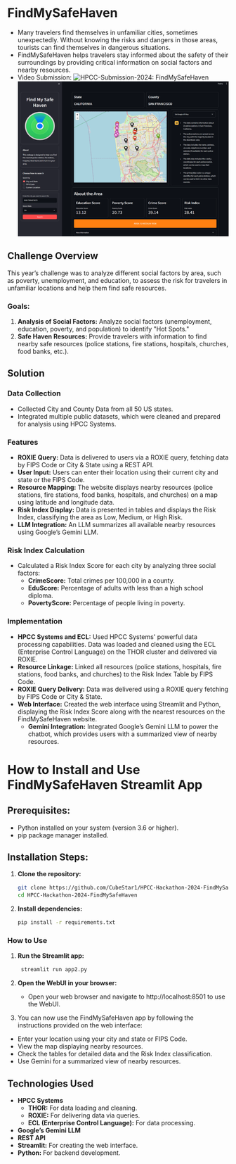 # FindMySafeHaven

- Many travelers find themselves in unfamiliar cities, sometimes unexpectedly. Without knowing the risks and dangers in those areas, tourists can find themselves in dangerous situations.
- FindMySafeHaven helps travelers stay informed about the safety of their surroundings by providing critical information on social factors and nearby resources.
- Video Submission: ![HPCC-Submission-2024: FindMySafeHaven](https://youtu.be/xx1-CV8bNqQ?si=EBQOIRvM5HO35RX-)
              ![FindMySafeHaven](https://github.com/CubeStar1/HPCC-Hackathon-2024-FindMySafeHaven/blob/master/images/FindMySafeHaven.png?raw=true)

## Challenge Overview

This year’s challenge was to analyze different social factors by area, such as poverty, unemployment, and education, to assess the risk for travelers in unfamiliar locations and help them find safe resources.

### Goals:
1. **Analysis of Social Factors:** Analyze social factors (unemployment, education, poverty, and population) to identify "Hot Spots."
2. **Safe Haven Resources:** Provide travelers with information to find nearby safe resources (police stations, fire stations, hospitals, churches, food banks, etc.).

## Solution

### Data Collection
- Collected City and County Data from all 50 US states.
- Integrated multiple public datasets, which were cleaned and prepared for analysis using HPCC Systems.

### Features
- **ROXIE Query:** Data is delivered to users via a ROXIE query, fetching data by FIPS Code or City & State using a REST API.
- **User Input:** Users can enter their location using their current city and state or the FIPS Code.
- **Resource Mapping:** The website displays nearby resources (police stations, fire stations, food banks, hospitals, and churches) on a map using latitude and longitude data.
- **Risk Index Display:** Data is presented in tables and displays the Risk Index, classifying the area as Low, Medium, or High Risk.
- **LLM Integration:** An LLM summarizes all available nearby resources using Google’s Gemini LLM.

### Risk Index Calculation
- Calculated a Risk Index Score for each city by analyzing three social factors:
  - **CrimeScore:** Total crimes per 100,000 in a county.
  - **EduScore:** Percentage of adults with less than a high school diploma.
  - **PovertyScore:** Percentage of people living in poverty.

### Implementation
- **HPCC Systems and ECL:** Used HPCC Systems' powerful data processing capabilities. Data was loaded and cleaned using the ECL (Enterprise Control Language) on the THOR cluster and delivered via ROXIE.
- **Resource Linkage:** Linked all resources (police stations, hospitals, fire stations, food banks, and churches) to the Risk Index Table by FIPS Code.
- **ROXIE Query Delivery:** Data was delivered using a ROXIE query fetching by FIPS Code or City & State.
- **Web Interface:** Created the web interface using Streamlit and Python, displaying the Risk Index Score along with the nearest resources on the FindMySafeHaven website.
  - **Gemini Integration:** Integrated Google’s Gemini LLM to power the chatbot, which provides users with a summarized view of nearby resources.

# How to Install and Use FindMySafeHaven Streamlit App

## Prerequisites:
- Python installed on your system (version 3.6 or higher).
- pip package manager installed.

## Installation Steps:
1. **Clone the repository:**

   ```bash
   git clone https://github.com/CubeStar1/HPCC-Hackathon-2024-FindMySafeHaven.git
   cd HPCC-Hackathon-2024-FindMySafeHaven

2. **Install dependencies:**

   ```bash
   pip install -r requirements.txt
   
### How to Use
1. **Run the Streamlit app:**

   ```bash
    streamlit run app2.py
2. **Open the WebUI in your browser:** 

   - Open your web browser and navigate to http://localhost:8501 to use the WebUI.
3. You can now use the FindMySafeHaven app by following the instructions provided on the web interface:
  - Enter your location using your city and state or FIPS Code.
  - View the map displaying nearby resources.
  - Check the tables for detailed data and the Risk Index classification.
  - Use Gemini for a summarized view of nearby resources.

## Technologies Used
- **HPCC Systems**
  - **THOR:** For data loading and cleaning.
  - **ROXIE:** For delivering data via queries.
  - **ECL (Enterprise Control Language):** For data processing.
- **Google’s Gemini LLM**
- **REST API**
- **Streamlit:** For creating the web interface.
- **Python:** For backend development.

